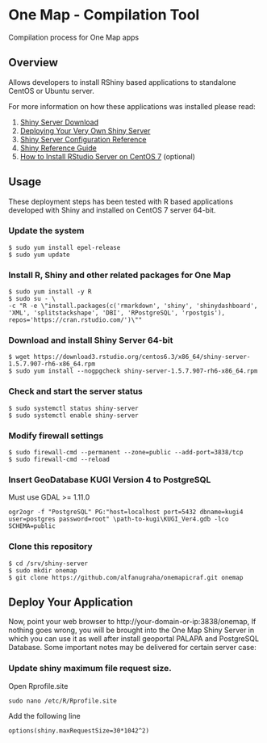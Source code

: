 # One Map - Compilation Tool
Compilation process for One Map apps

## Overview
Allows developers to install RShiny based applications to standalone CentOS or Ubuntu server.

For more information on how these applications was installed please read:

1. [Shiny Server Download](https://www.rstudio.com/products/shiny/download-server/)
2. [Deploying Your Very Own Shiny Server](https://www.r-bloggers.com/deploying-your-very-own-shiny-server/)
3. [Shiny Server Configuration Reference](http://docs.rstudio.com/shiny-server/#redhatcentos-6)
4. [Shiny Reference Guide](http://shiny.rstudio.com/reference/shiny/1.1.0/)
5. [How to Install RStudio Server on CentOS 7](https://www.vultr.com/docs/how-to-install-rstudio-server-on-centos-7) (optional)

## Usage
These deployment steps has been tested with R based applications developed with Shiny and installed on CentOS 7 server 64-bit.

### Update the system
```
$ sudo yum install epel-release
$ sudo yum update
```

### Install R, Shiny and other related packages for One Map
```
$ sudo yum install -y R
$ sudo su - \
-c "R -e \"install.packages(c('rmarkdown', 'shiny', 'shinydashboard', 'XML', 'splitstackshape', 'DBI', 'RPostgreSQL', 'rpostgis'), repos='https://cran.rstudio.com/')\""
```

### Download and install Shiny Server 64-bit
```
$ wget https://download3.rstudio.org/centos6.3/x86_64/shiny-server-1.5.7.907-rh6-x86_64.rpm
$ sudo yum install --nogpgcheck shiny-server-1.5.7.907-rh6-x86_64.rpm
```

### Check and start the server status
```
$ sudo systemctl status shiny-server
$ sudo systemctl enable shiny-server
```

### Modify firewall settings
```
$ sudo firewall-cmd --permanent --zone=public --add-port=3838/tcp
$ sudo firewall-cmd --reload
```

### Insert GeoDatabase KUGI Version 4 to PostgreSQL
Must use GDAL >= 1.11.0
```
ogr2ogr -f "PostgreSQL" PG:"host=localhost port=5432 dbname=kugi4 user=postgres password=root" \path-to-kugi\KUGI_Ver4.gdb -lco SCHEMA=public
```

### Clone this repository
```
$ cd /srv/shiny-server
$ sudo mkdir onemap
$ git clone https://github.com/alfanugraha/onemapicraf.git onemap
```


## Deploy Your Application
Now, point your web browser to http://your-domain-or-ip:3838/onemap, If nothing goes wrong, you will be brought into the One Map Shiny Server in which you can use it as well after install geoportal PALAPA and PostgreSQL Database. Some important notes may be delivered for certain server case:  

### Update shiny maximum file request size.
Open Rprofile.site 
```
sudo nano /etc/R/Rprofile.site
```
Add the following line
```
options(shiny.maxRequestSize=30*1042^2)
```